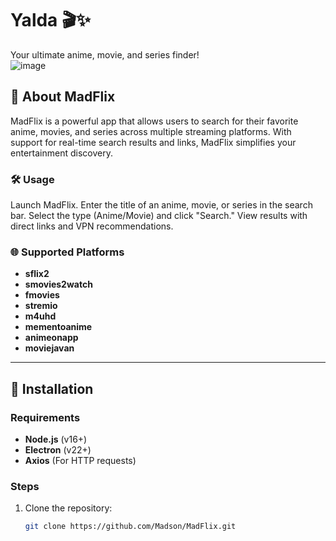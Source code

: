 # Yalda 🎬✨  
Your ultimate anime, movie, and series finder!  
![image](https://github.com/user-attachments/assets/516bdf20-fa11-436b-8b44-08a2fdc3aa4c)

## 🌟 About MadFlix  
MadFlix is a powerful app that allows users to search for their favorite anime, movies, and series across multiple streaming platforms. With support for real-time search results and links, MadFlix simplifies your entertainment discovery.  
### 🛠️ Usage
Launch MadFlix.
Enter the title of an anime, movie, or series in the search bar.
Select the type (Anime/Movie) and click "Search."
View results with direct links and VPN recommendations.

### 🌐 Supported Platforms   
- **sflix2**
- **smovies2watch**
- **fmovies**
- **stremio**
- **m4uhd**
- **mementoanime**
- **animeonapp**
- **moviejavan**

---

## 🔧 Installation  
### Requirements  
- **Node.js** (v16+)  
- **Electron** (v22+)  
- **Axios** (For HTTP requests)  

### Steps  
1. Clone the repository:  
   ```bash
   git clone https://github.com/Madson/MadFlix.git
